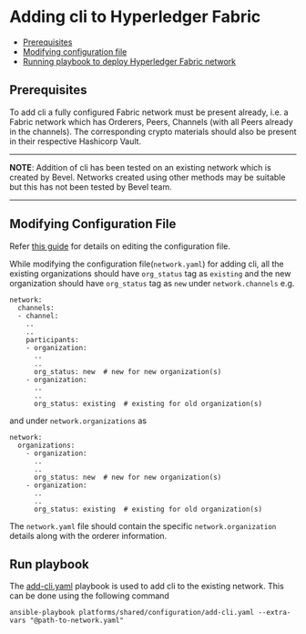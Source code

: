 [//]: # (##############################################################################################)
[//]: # (Copyright Accenture. All Rights Reserved.)
[//]: # (SPDX-License-Identifier: Apache-2.0)
[//]: # (##############################################################################################)

<a name = "adding-cli-to-existing-network-in-fabric"></a>
# Adding cli to Hyperledger Fabric

- [Prerequisites](#prerequisites)
- [Modifying configuration file](#create_config_file)
- [Running playbook to deploy Hyperledger Fabric network](#run_network)


<a name = "prerequisites"></a>
## Prerequisites
To add  cli  a fully configured Fabric network must be present already, i.e. a Fabric network which has Orderers, Peers, Channels (with all Peers already in the channels). The corresponding crypto materials should also be present in their respective Hashicorp Vault.

---
**NOTE**: Addition of cli has been tested on an existing network which is created by Bevel. Networks created using other methods may be suitable but this has not been tested by Bevel team.

---

<a name = "create_config_file"></a>
## Modifying Configuration File

Refer [this guide](./fabric_networkyaml.md) for details on editing the configuration file.

While modifying the configuration file(`network.yaml`) for adding cli, all the existing organizations should have `org_status` tag as `existing` and the new organization should have `org_status` tag as `new` under `network.channels` e.g.

    network:
      channels:
      - channel:
        ..
        ..
        participants:
        - organization:
          ..
          ..
          org_status: new  # new for new organization(s)
        - organization:
          ..
          ..
          org_status: existing  # existing for old organization(s)

and under `network.organizations` as

    network:
      organizations:
        - organization:
          ..
          ..
          org_status: new  # new for new organization(s)
        - organization:
          ..
          ..
          org_status: existing  # existing for old organization(s)

The `network.yaml` file should contain the specific `network.organization` details along with the orderer information.


<a name = "run_network"></a>
## Run playbook

The [add-cli.yaml](https://github.com/hyperledger/bevel/tree/main/platforms/hyperledger-fabric/configuration/add-cli.yaml) playbook is used to add cli to the existing network. This can be done using the following command

```
ansible-playbook platforms/shared/configuration/add-cli.yaml --extra-vars "@path-to-network.yaml"
```